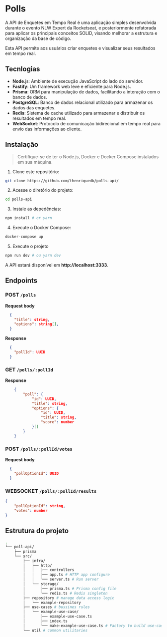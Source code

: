 # Polls

A API de Enquetes em Tempo Real é uma aplicação simples desenvolvida durante o evento NLW Expert da Rocketseat, e posteriormente refatorada para aplicar os principais conceitos SOLID, visando melhorar a estrutura e organização da base de código. 

Esta API permite aos usuários criar enquetes e visualizar seus resultados em tempo real. 

## Tecnlogias

- **Node**.js: Ambiente de execução JavaScript do lado do servidor.
- **Fastify**: Um framework web leve e eficiente para Node.js.
- **Prisma**: ORM para manipulação de dados, facilitando a interação com o banco de dados.
- **PostgreSQL**: Banco de dados relacional utilizado para armazenar os dados das enquetes.
- **Redis**: Sistema de cache utilizado para armazenar e distribuir os resultados em tempo real.
- **WebSocket**: Protocolo de comunicação bidirecional em tempo real para envio das informações ao cliente.

## Instalação

> Certifique-se de ter o Node.js, Docker e Docker Compose instalados em sua máquina.

1. Clone este repositório:
```bash
git clone https://github.com/thenriquedb/polls-api/
```
2. Acesse o diretório do projeto:
```bash
cd polls-api
```
3. Instale as depedências:
```bash
npm install # or yarn
```
4. Execute o Docker Compose:
```bash
docker-compose up
```
5. Execute o projeto
```bash
npm run dev # ou yarn dev
```
A API estará disponível em **http://localhost:3333**.

## Endpoints

### POST ``/polls``
**Request body**
```json
  {
    "title": string,
    "options": string[],
  }
```

**Response**
```json
  {
    "pollId": UUID
  }
```

### GET ``/polls/:pollId``
**Response**
```json
    {
        "poll": {
            "id": UUID,
            "title": string,
            "options": {
                "id": UUID,
                "title": string,
                "score": number
            }[]
        }
    }
```

### POST ``/polls/:pollId/votes``
**Request body**
```json
  {
    "pollOptionId": UUID
  }
```

### WEBSOCKET ``/polls/:pollId/results``
```json
{
    "pollOptionId": string,
    "votes": number
}
```

## Estrutura do projeto
```bash
.
└── poll-api/
    ├── prisma 
    └── src/
        ├── infra/
        │   ├── http/
        │   │   ├── controllers
        │   │   ├── app.ts # HTTP app configure
        │   │   └── server.ts # Run server 
        │   └── storage/
        │       ├── prisma.ts # Prisma config file
        │       └── redis.ts # Redis singleton
        ├── repository # manage data access logic
        │   └── example-repository 
        ├── use-cases # bussines rules
        │   └── example-use-case/
        │       ├── example-use-case.ts
        │       ├── index.ts
        │       └── make-example-use-case.ts # Factory to build use-case
        └── util # common utilitaries
```

